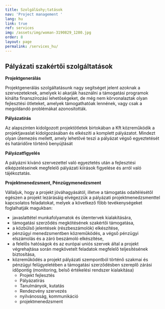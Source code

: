 ```yaml
---
title: Szolgál&shy;tatások
nav: 'Project management '
lang: hu
link: true
ref: services
img: /assets/img/woman-3190829_1280.jpg
order: 8
layout: page
permalink: /services_hu/
---
```

## **Pályázati szakértői szolgáltatások**

**Projektgenerálás**

Projektgenerálás szolgáltatásunk nagy segítséget jelent azoknak a szervezeteknek, amelyek ki akarják használni a támogatási programok kínálta finanszírozási lehetőségeket, de még nem körvonalaztak olyan fejlesztési ötleteket, amelyek támogathatóak lennének, vagy csak a megoldandó problémákat azonosították.

**Pályázatírás**

Az alapszinten kidolgozott projektötletek birtokában a Kft közreműködik a projektjavaslat kidolgozásában és elkészíti a komplett pályázatot. Mindezt olyan ütemezés mellett, amely lehetővé teszi a pályázat végső egyeztetését és határidőre történő benyújtását

**Pályázatfigyelés**

A pályázni kívánó szervezettel való egyeztetés után a fejlesztési elképzeléseinek megfelelő pályázati kiírások figyelése és arról való tájékoztatás.

**Projektmenedzsment, Pénzügymenedzsment**

Vállaljuk, hogy a projekt jóváhagyásától, illetve a támogatás odaítélésétől egészen a projekt lezárásáig elvégezzük a pályázati projektmenedzsmenttel kapcsolatos feladatokat, melyek a következő főbb tevékenységeket foglalhatják magukban:

* javaslattétel munkafolyamatok és ütemtervek kialakítására,
* támogatási szerződés megkötésének szakértői támogatása,
* a közbülső jelentések (részbeszámolók) elkészítése,
* pénzügyi menedzsmentben közreműködés, a végső pénzügyi elszámolás és a záró beszámoló elkészítése,
* a felelős hatóságok és az európai uniós szervek által a projekt végrehajtása során megkövetelt feladatok megfelelő teljesítésének biztosítása,
* közreműködés a projekt pályázati szempontból történő szakmai és pénzügyi felügyeletében a támogatási szerződésben szereplő zárási időpontig (monitoring, belső értékelési rendszer kialakítása)
  * Projekt fejlesztés
  * Pályázatírás
  * Tanulmányok, kutatás
  * Rendezvény szervezés
  * nyilvánosság, kommunikáció
  * projektmenedzsment
